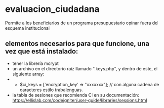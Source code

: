 # evaluacion_ciudadana
Permite a los beneficiarios de un programa presupuestario opinar fuera del esquema institucional


## elementos necesarios para que funcione, una vez que está instalado:

* tener la librería mcrypt
* un archivo en el directorio raíz llamado ".keys.php", y dentro de este, el siguiente array:
* * $ci_keys = ['encryption_key' => "xxxxxxx"]; // con alguna cadena de caracteres estilo trabalenguas.
* la tabla de sesiones que recomienda CI en su documentación: https://ellislab.com/codeigniter/user-guide/libraries/sessions.html
